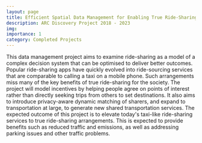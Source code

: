```yaml
---
layout: page
title: Efficient Spatial Data Management for Enabling True Ride-Sharing
description: ARC Discovery Project 2018 - 2023
img:
importance: 1
category: Completed Projects
---
```


This data management project aims to examine ride-sharing as a model of a complex decision system that can be optimised to deliver better outcomes. Popular ride-sharing apps have quickly evolved into ride-sourcing services that are comparable to calling a taxi on a mobile phone. Such arrangements miss many of the key benefits of true ride-sharing for the society. The project will model incentives by helping people agree on points of interest rather than directly seeking trips from others to set destinations. It also aims to introduce privacy-aware dynamic matching of sharers, and expand to transportation at large, to generate new shared transportation services. The expected outcome of this project is to elevate today's taxi-like ride-sharing services to true ride-sharing arrangements. This is expected to provide benefits such as reduced traffic and emissions, as well as addressing parking issues and other traffic problems.